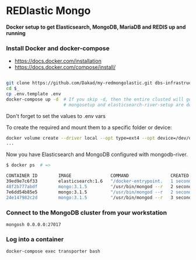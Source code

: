 # REDlastic Mongo
**Docker setup to get Elasticsearch, MongoDB, MariaDB and REDIS up and running**



### Install Docker and docker-compose

* https://docs.docker.com/installation
* https://docs.docker.com/compose/install/

```bash

git clone https://github.com/Dakad/my-redmongolastic.git dbs-infrastructure
cd $_
cp .env.template .env
docker-compose up -d  # If you skip -d, then the entire clusted will go down when
                      # mongosetup and elasticsearch-river-setup are done.
```

Don't forget to set the values to .env vars

To create the required and mount them to a specific folder or device:

```bash
docker volume create --driver local --opt type=ext4 --opt device=/dev/disk/by-label/SQL_1  --opt o=bind SQL_MASTER_DATA
...
```


Now you have Elasticsearch and MongoDB configured with mongodb-river.

```bash
$ docker ps  # =>

CONTAINER ID        IMAGE               COMMAND                CREATED             STATUS                  PORTS                                                NAMES
39ed9e7c6f33        elasticsearch:1.6   "/docker-entrypoint.   1 seconds ago       Up Less than a second   0.0.0.0:9200->9200/tcp, 0.0.0.0:9300->9300/tcp       elasticmongo_elasticsearch_1
48f2b777abdf        mongo:3.1.5         "/usr/bin/mongod --r   2 seconds ago       Up 1 seconds            0.0.0.0:27017->27017/tcp, 0.0.0.0:28017->28017/tcp   elasticmongo_mongo1_1
7e6dd54b85e5        mongo:3.1.5         "/usr/bin/mongod --r   2 seconds ago       Up 1 seconds            0.0.0.0:27018->27017/tcp, 0.0.0.0:28018->28017/tcp   elasticmongo_mongo3_1
24e147982c2d        mongo:3.1.5         "/usr/bin/mongod --r   3 seconds ago       Up 2 seconds            0.0.0.0:27019->27017/tcp, 0.0.0.0:28019->28017/tcp   elasticmongo_mongo2_1

```

### Connect to the MongoDB cluster from your workstation
```
mongosh 0.0.0.0:27017
```

### Log into a container
```
docker-compose exec transporter bash
```
  
